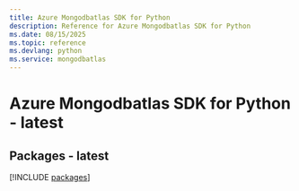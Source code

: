 ```yaml
---
title: Azure Mongodbatlas SDK for Python
description: Reference for Azure Mongodbatlas SDK for Python
ms.date: 08/15/2025
ms.topic: reference
ms.devlang: python
ms.service: mongodbatlas
---
```

# Azure Mongodbatlas SDK for Python - latest
## Packages - latest
[!INCLUDE [packages](mongodbatlas-index.md)]